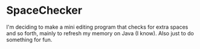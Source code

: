 # SpaceChecker
I'm deciding to make a mini editing program that checks for extra spaces and so forth, mainly to refresh my memory on Java (I know). Also just to do something for fun.
